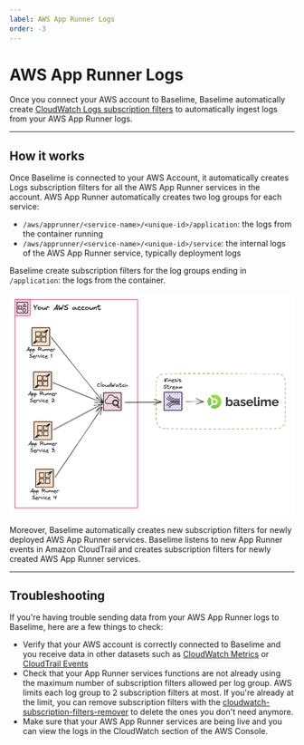 ```yaml
---
label: AWS App Runner Logs
order: -3
---
```


# AWS App Runner Logs

Once you connect your AWS account to Baselime, Baselime automatically create
[CloudWatch Logs subscription filters](https://docs.aws.amazon.com/AmazonCloudWatch/latest/logs/SubscriptionFilters.html)
to automatically ingest logs from your AWS App Runner logs.

---

## How it works

Once Baselime is connected to your AWS Account, it automatically creates Logs subscription filters for all the AWS App Runner services in the account. AWS App Runner automatically creates two log groups for each service:
- `/aws/apprunner/<service-name>/<unique-id>/application`: the logs from the container running
- `/aws/apprunner/<service-name>/<unique-id>/service`: the internal logs of the AWS App Runner service, typically deployment logs

Baselime create subscription filters for the log groups ending in `/application`: the logs from the container.

![Sending AWS App Runner logs to Baselime](../../assets/images/illustrations/sending-data/apprunner.png)

Moreover, Baselime automatically creates new subscription filters for newly deployed AWS App Runner services. Baselime listens to new App Runner events in Amazon CloudTrail and creates subscription filters for newly created AWS App Runner services. 

---

## Troubleshooting

If you're having trouble sending data from your AWS App Runner logs to Baselime, here are a few things to check:

- Verify that your AWS account is correctly connected to Baselime and you receive data in other datasets such as [CloudWatch Metrics](./cloudwatch-metrics.md) or [CloudTrail Events](./cloudtrail.md)
- Check that your App Runner services functions are not already using the maximum number of subscription filters allowed per log group. AWS limits each log group to 2 subscription filters at most. If you're already at the limit, you can remove subscription filters with the [cloudwatch-subscription-filters-remover](https://github.com/baselime/cloudwatch-subscription-filters-remover) to delete the ones you don't need anymore.
- Make sure that your AWS App Runner services are being live and you can view the logs in the CloudWatch section of the AWS Console.

